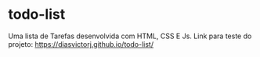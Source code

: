 # todo-list
Uma lista de Tarefas desenvolvida com HTML, CSS E Js.
Link para teste do projeto:   https://diasvictorj.github.io/todo-list/
